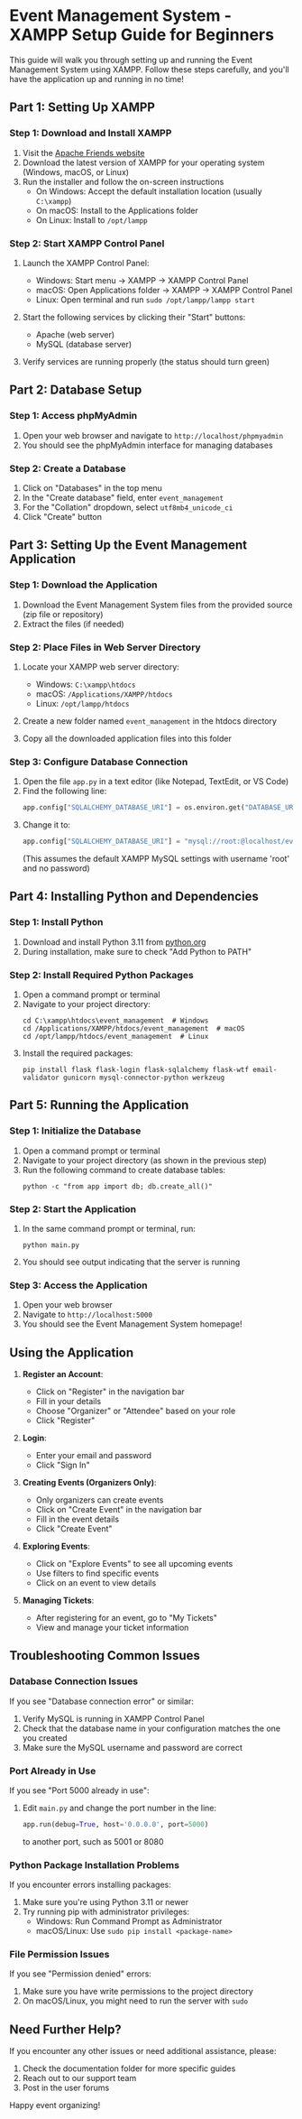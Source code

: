 # Event Management System - XAMPP Setup Guide for Beginners

This guide will walk you through setting up and running the Event Management System using XAMPP. Follow these steps carefully, and you'll have the application up and running in no time!

## Part 1: Setting Up XAMPP

### Step 1: Download and Install XAMPP

1. Visit the [Apache Friends website](https://www.apachefriends.org/index.html)
2. Download the latest version of XAMPP for your operating system (Windows, macOS, or Linux)
3. Run the installer and follow the on-screen instructions
   - On Windows: Accept the default installation location (usually `C:\xampp`)
   - On macOS: Install to the Applications folder
   - On Linux: Install to `/opt/lampp`

### Step 2: Start XAMPP Control Panel

1. Launch the XAMPP Control Panel:
   - Windows: Start menu → XAMPP → XAMPP Control Panel
   - macOS: Open Applications folder → XAMPP → XAMPP Control Panel
   - Linux: Open terminal and run `sudo /opt/lampp/lampp start`

2. Start the following services by clicking their "Start" buttons:
   - Apache (web server)
   - MySQL (database server)

3. Verify services are running properly (the status should turn green)

## Part 2: Database Setup

### Step 1: Access phpMyAdmin

1. Open your web browser and navigate to `http://localhost/phpmyadmin`
2. You should see the phpMyAdmin interface for managing databases

### Step 2: Create a Database

1. Click on "Databases" in the top menu
2. In the "Create database" field, enter `event_management`
3. For the "Collation" dropdown, select `utf8mb4_unicode_ci`
4. Click "Create" button

## Part 3: Setting Up the Event Management Application

### Step 1: Download the Application

1. Download the Event Management System files from the provided source (zip file or repository)
2. Extract the files (if needed)

### Step 2: Place Files in Web Server Directory

1. Locate your XAMPP web server directory:
   - Windows: `C:\xampp\htdocs`
   - macOS: `/Applications/XAMPP/htdocs`
   - Linux: `/opt/lampp/htdocs`

2. Create a new folder named `event_management` in the htdocs directory
3. Copy all the downloaded application files into this folder

### Step 3: Configure Database Connection

1. Open the file `app.py` in a text editor (like Notepad, TextEdit, or VS Code)
2. Find the following line:
   ```python
   app.config["SQLALCHEMY_DATABASE_URI"] = os.environ.get("DATABASE_URL")
   ```
3. Change it to:
   ```python
   app.config["SQLALCHEMY_DATABASE_URI"] = "mysql://root:@localhost/event_management"
   ```
   (This assumes the default XAMPP MySQL settings with username 'root' and no password)

## Part 4: Installing Python and Dependencies

### Step 1: Install Python

1. Download and install Python 3.11 from [python.org](https://python.org/downloads/)
2. During installation, make sure to check "Add Python to PATH"

### Step 2: Install Required Python Packages

1. Open a command prompt or terminal
2. Navigate to your project directory:
   ```
   cd C:\xampp\htdocs\event_management  # Windows
   cd /Applications/XAMPP/htdocs/event_management  # macOS
   cd /opt/lampp/htdocs/event_management  # Linux
   ```
3. Install the required packages:
   ```
   pip install flask flask-login flask-sqlalchemy flask-wtf email-validator gunicorn mysql-connector-python werkzeug
   ```

## Part 5: Running the Application

### Step 1: Initialize the Database

1. Open a command prompt or terminal
2. Navigate to your project directory (as shown in the previous step)
3. Run the following command to create database tables:
   ```
   python -c "from app import db; db.create_all()"
   ```

### Step 2: Start the Application

1. In the same command prompt or terminal, run:
   ```
   python main.py
   ```
2. You should see output indicating that the server is running

### Step 3: Access the Application

1. Open your web browser
2. Navigate to `http://localhost:5000`
3. You should see the Event Management System homepage!

## Using the Application

1. **Register an Account**: 
   - Click on "Register" in the navigation bar
   - Fill in your details
   - Choose "Organizer" or "Attendee" based on your role
   - Click "Register"

2. **Login**:
   - Enter your email and password
   - Click "Sign In"

3. **Creating Events (Organizers Only)**:
   - Only organizers can create events
   - Click on "Create Event" in the navigation bar
   - Fill in the event details
   - Click "Create Event"

4. **Exploring Events**:
   - Click on "Explore Events" to see all upcoming events
   - Use filters to find specific events
   - Click on an event to view details

5. **Managing Tickets**:
   - After registering for an event, go to "My Tickets"
   - View and manage your ticket information

## Troubleshooting Common Issues

### Database Connection Issues

If you see "Database connection error" or similar:
1. Verify MySQL is running in XAMPP Control Panel
2. Check that the database name in your configuration matches the one you created
3. Make sure the MySQL username and password are correct

### Port Already in Use

If you see "Port 5000 already in use":
1. Edit `main.py` and change the port number in the line:
   ```python
   app.run(debug=True, host='0.0.0.0', port=5000)
   ```
   to another port, such as 5001 or 8080

### Python Package Installation Problems

If you encounter errors installing packages:
1. Make sure you're using Python 3.11 or newer
2. Try running pip with administrator privileges:
   - Windows: Run Command Prompt as Administrator
   - macOS/Linux: Use `sudo pip install <package-name>`

### File Permission Issues

If you see "Permission denied" errors:
1. Make sure you have write permissions to the project directory
2. On macOS/Linux, you might need to run the server with `sudo`

## Need Further Help?

If you encounter any other issues or need additional assistance, please:
1. Check the documentation folder for more specific guides
2. Reach out to our support team
3. Post in the user forums

Happy event organizing!